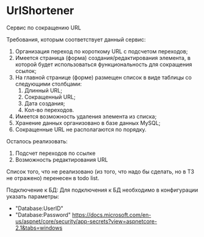 # UrlShortener
Сервис по сокращению URL

Требования, которым соответствует данный сервис:
1. Организация переход по короткому URL с подсчетом переходов;
1. Имеется страница (форма) создания/редактирования элемента, в которой будет использоваться функциональность для сокращения ссылок;
1. На главной странице (форме) размещен список в виде таблицы со следующими столбцами:
    1. Длинный URL;
    1. Сокращенный URL;
    1. Дата создания;
    1. Кол-во переходов.
1. Имеется возможность удаления элемента из списка;
1. Хранение данных организовано в базе данных MySQL;
1. Сокращенные URL не располагаются по порядку.

Осталось реализовать:
1. Подсчет переходов по ссылке
1. Возможность редактирования URL

Список того, что не реализовано (из того, что надо бы сделать, но в ТЗ не отражено) перенесен в todo list.

Подключение к БД:
Для подключения к БД необходимо в конфигурации указать параметры:
* "Database:UserID"
* "Database:Password"
https://docs.microsoft.com/en-us/aspnet/core/security/app-secrets?view=aspnetcore-2.1&tabs=windows